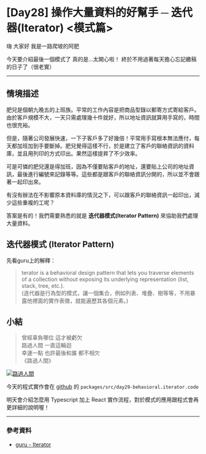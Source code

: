 # [Day28] 操作大量資料的好幫手 ─ 迭代器(Iterator) <模式篇>

嗨 大家好 我是一路爬坡的阿肥   

今天要介紹最後一個模式了
真的是...太開心啦！
終於不用過著每天擔心忘記繳稿的日子了（很老實）

---

## 情境描述

肥兒是個朝九晚五的上班族。平常的工作內容是把商品型錄以郵寄方式寄給客戶。由於客戶規模不大，一天只需處理幾十件就好，所以地址資訊就算用手寫的，時間也很充裕。

但是，隨著公司發展快速，一下子客戶多了好幾倍！平常用手寫根本無法應付，每天都加班加到手要斷掉。肥兒覺得這樣不行，於是建立了客戶的聯絡資訊的資料庫，並且用列印的方式印出。果然這樣提昇了不少效率。

可是可憐的肥兒還是得加班，因為不僅要貼客戶的地址，還要貼上公司的地址資訊，最後進行編號來記錄等等。這些都是跟客戶的聯絡資訊分開的，所以並不會跟著一起印出來。

有沒有辦法在不影響原本資料庫的情況之下，可以跟客戶的聯絡資訊一起印出，減少這些重複的工呢？

答案是有的！我們需要熟悉的就是 **迭代器模式(Iterator Pattern)** 來協助我們處理大量資料。

## 迭代器模式 (Iterator Pattern)
先看guru上的解釋：
> terator is a behavioral design pattern that lets you traverse elements of a collection without exposing its underlying representation (list, stack, tree, etc.).   
(迭代器是行為型的模式，讓一個集合，例如列表、堆疊、樹等等，不用暴露他裡面的實作表徵，就能遍歷其各個元素。)

## 

## 

## 小結

> 曾經辜負哪位 這才被虧欠     
> 路過人間 一直這輪迴      
> 幸運一點 也許最後和誰 都不相欠               
> 《路過人間》

[![路過人間](https://img.youtube.com/vi/FMl7GEaYwAE/0.jpg)](http://www.youtube.com/watch?v=FMl7GEaYwAE '路過人間')

今天的程式實作會在 [github](https://github.com/showwell0120/Design-Pattern-Typescript-React) 的 `packages/src/day29-behavioral.iterator.code`

明天會介紹怎麼用 Typescript 加上 React 實作流程，對於模式的應用跟程式會再更詳細的說明喔！

---

### 參考資料   

- [guru - Iterator](https://refactoring.guru/design-patterns/iterator)